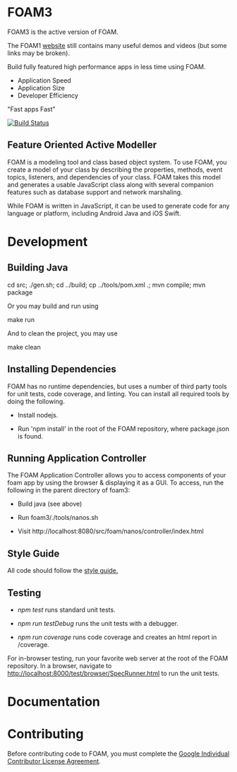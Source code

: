 # FOAM3

FOAM3 is the active version of FOAM.

The FOAM1 [website](https://foam-framework.github.io/foam/) still contains many useful demos and videos (but some links may be broken).

Build fully featured high performance apps in less time using FOAM.

  * Application Speed
  * Application Size
  * Developer Efficiency

"Fast apps Fast"

[![Build Status](https://travis-ci.org/foam-framework/foam3.svg?branch=master)](https://travis-ci.org/foam-framework/foam3)

## Feature Oriented Active Modeller

FOAM is a modeling tool and class based object system.  To use FOAM,
you create a model of your class by describing the properties, methods,
event topics, listeners, and dependencies of your class.  FOAM takes
this model and generates a usable JavaScript class along with several
companion features such as database support and network marshaling.

While FOAM is written in JavaScript, it can be used to generate code
for any language or platform, including Android Java and iOS Swift.

# Development

## Building Java

cd src; ./gen.sh; cd ../build; cp ../tools/pom.xml .; mvn compile; mvn package

Or you may build and run using

make run

And to clean the project, you may use

make clean

## Installing Dependencies

FOAM has no runtime dependencies, but uses a number of third party tools for
unit tests, code coverage, and linting.  You can install all required
tools by doing the following.

* Install nodejs.

* Run 'npm install' in the root of the FOAM repository, where
  package.json is found.

## Running Application Controller

The FOAM Application Controller allows you to access components of your foam 
app by using the browser & displaying it as a GUI. 
To access, run the following in the parent directory of foam3:

* Build java (see above)

* Run foam3/./tools/nanos.sh

* Visit http://localhost:8080/src/foam/nanos/controller/index.html

## Style Guide

All code should follow the [style guide.](doc/guides/StyleGuide.md)

## Testing

* _npm test_ runs standard unit tests.

* _npm run testDebug_ runs the unit tests with a debugger.

* _npm run coverage_ runs code coverage and creates an html report in /coverage.

For in-browser testing, run your favorite web server at the root of the FOAM
repository. In a browser, navigate to
[http://localhost:8000/test/browser/SpecRunner.html](http://localhost:8000/test/browser/SpecRunner.html)
to run the unit tests.

# Documentation

# Contributing

Before contributing code to FOAM, you must complete the [Google Individual Contributor License Agreement](https://cla.developers.google.com/about/google-individual?csw=1).
